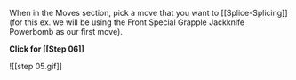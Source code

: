 
When in the Moves section, pick a move that you want to [[Splice-Splicing]] (for this ex. we will be using the Front Special Grapple Jackknife Powerbomb as our first move). 

**Click for [[Step 06]]**

![[step 05.gif]]